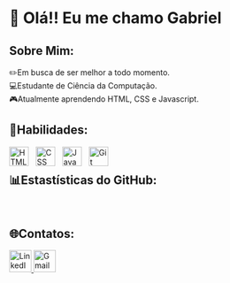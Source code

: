 <h1>👋 Olá!! Eu me chamo Gabriel </h1>

<h2>Sobre Mim:</h2>

<p> ✏️Em busca de ser melhor a todo momento. <br>
💻Estudante de Ciência da Computação. <br>
🎮Atualmente aprendendo HTML, CSS e Javascript. <br> </p>

<h2>🚀Habilidades:</h2>

<img align="left" alt="HTML" title="HTML" width="35px" style="padding-right: 10px;" src="https://cdn.jsdelivr.net/gh/devicons/devicon@latest/icons/html5/html5-original.svg" />
<img align="left" alt="CSS" title="CSS" width="35px" style="padding-right: 10px;" src="https://cdn.jsdelivr.net/gh/devicons/devicon@latest/icons/css3/css3-original.svg" />
<img align="left" alt="JavaScript" title="JavaScript" width="35px" style="padding-right: 10px;" src="https://cdn.jsdelivr.net/gh/devicons/devicon@latest/icons/javascript/javascript-original.svg" />
<img align="left" alt="Git" title="Git" width="35px" style="padding-right: 10px;" src="https://cdn.jsdelivr.net/gh/devicons/devicon@latest/icons/git/git-original.svg" />


<br> <h2>📊Estastísticas do GitHub:</h2>
<img src="" alt="">
<img src="" alt="">

<h2>🌐Contatos:</h2>

<a href="https://www.linkedin.com/in/gabriel-ramalho-b13368348/" target="blank">
  <img src="https://img.icons8.com/color/48/000000/linkedin.png" alt="LinkedIn" height="40">
</a>
<a href="ramalhogabriel61@gmail.com">
  <img src="https://img.icons8.com/color/48/000000/gmail.png" alt="Gmail" height="40">
</a>
